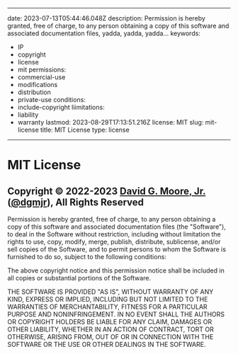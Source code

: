 ---

date: 2023-07-13T05:44:46.048Z
description: Permission is hereby granted, free of charge, to any person obtaining a copy of this software and associated documentation files, yadda, yadda, yadda...
keywords:
- IP
- copyright
- license
- mit
permissions:
- commercial-use
- modifications
- distribution
- private-use
conditions:
- include-copyright
liimitations:
- liability
- warranty
lastmod: 2023-08-29T17:13:51.216Z
license: MIT
slug: mit-license
title: MIT License
type: license
-------------

# MIT License

## Copyright © 2022-2023 [David G. Moore, Jr.](mailto:david@dgmjr.io "Send David an email") ([@dgmjr](https://github.com/dgmjr "Contact david on GitHub")), All Rights Reserved

Permission is hereby granted, free of charge, to any person obtaining a copy of this software and associated documentation files (the "Software"), to deal in the Software without restriction, including without limitation the rights to use, copy, modify, merge, publish, distribute, sublicense, and/or sell copies of the Software, and to permit persons to whom the Software is furnished to do so, subject to the following conditions:

The above copyright notice and this permission notice shall be included in all copies or substantial portions of the Software.

THE SOFTWARE IS PROVIDED "AS IS", WITHOUT WARRANTY OF ANY KIND, EXPRESS OR IMPLIED, INCLUDING BUT NOT LIMITED TO THE WARRANTIES OF MERCHANTABILITY, FITNESS FOR A PARTICULAR PURPOSE AND NONINFRINGEMENT. IN NO EVENT SHALL THE AUTHORS OR COPYRIGHT HOLDERS BE LIABLE FOR ANY CLAIM, DAMAGES OR OTHER LIABILITY, WHETHER IN AN ACTION OF CONTRACT, TORT OR OTHERWISE, ARISING FROM, OUT OF OR IN CONNECTION WITH THE SOFTWARE OR THE USE OR OTHER DEALINGS IN THE SOFTWARE.


